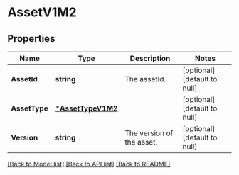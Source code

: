 # AssetV1M2

## Properties
Name | Type | Description | Notes
------------ | ------------- | ------------- | -------------
**AssetId** | **string** | The assetId. | [optional] [default to null]
**AssetType** | [***AssetTypeV1M2**](AssetTypeV1M2.md) |  | [optional] [default to null]
**Version** | **string** | The version of the asset. | [optional] [default to null]

[[Back to Model list]](../README.md#documentation-for-models) [[Back to API list]](../README.md#documentation-for-api-endpoints) [[Back to README]](../README.md)

